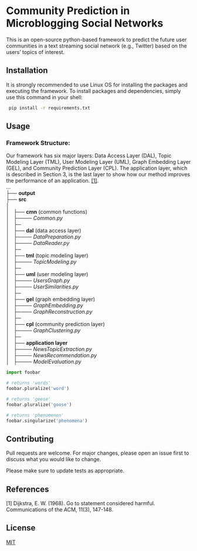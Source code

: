
# Community Prediction in Microblogging Social Networks

This is an open-source python-based framework to predict the future user communities in a text streaming social network (e.g., Twitter) based on the users’ topics of interest.

## Installation

It is strongly recommended to use Linux OS for installing the packages and executing the framework. To install packages and dependencies, simply use this command in your shell:

```bash
 pip install -r requirements.txt
```

## Usage

### Framework Structure:
Our framework has six major layers: Data Access Layer (DAL),
Topic Modeling Layer (TML), User Modeling Layer (UML), Graph
Embedding Layer (GEL), and Community Prediction Layer (CPL).
The application layer, which is described in Section 3, is the last
layer to show how our method improves the performance of an application. [[1]](#1).\
...\
├── **output**\
├── **src**\
│&nbsp;&nbsp;&nbsp;\
│&nbsp;&nbsp;&nbsp;├── **cmn** (common functions)\
│&nbsp;&nbsp;&nbsp;├──── *Common.py*\
│&nbsp;&nbsp;&nbsp;├─\
│&nbsp;&nbsp;&nbsp;├── **dal**  (data access layer)\
│&nbsp;&nbsp;&nbsp;├──── *DataPreparation.py*\
│&nbsp;&nbsp;&nbsp;├──── *DataReader.py*\
│&nbsp;&nbsp;&nbsp;├─\
│&nbsp;&nbsp;&nbsp;├── **tml**  (topic modeling layer)\
│&nbsp;&nbsp;&nbsp;├──── *TopicModeling.py*\
│&nbsp;&nbsp;&nbsp;├─\
│&nbsp;&nbsp;&nbsp;├── **uml** (user modeling layer)\
│&nbsp;&nbsp;&nbsp;├──── *UsersGraph.py*\
│&nbsp;&nbsp;&nbsp;├──── *UserSimilarities.py*\
│&nbsp;&nbsp;&nbsp;├─\
│&nbsp;&nbsp;&nbsp;├── **gel** (graph embedding layer)\
│&nbsp;&nbsp;&nbsp;├──── *GraphEmbedding.py*\
│&nbsp;&nbsp;&nbsp;├──── *GraphReconstruction.py*\
│&nbsp;&nbsp;&nbsp;├─\
│&nbsp;&nbsp;&nbsp;├── **cpl** (community prediction layer)\
│&nbsp;&nbsp;&nbsp;├──── *GraphClustering.py*\
│&nbsp;&nbsp;&nbsp;├─\
│&nbsp;&nbsp;&nbsp;├── **application layer**\
│&nbsp;&nbsp;&nbsp;├──── *NewsTopicExtraction.py*\
│&nbsp;&nbsp;&nbsp;├──── *NewsRecommendation.py*\
│&nbsp;&nbsp;&nbsp;├──── *ModelEvaluation.py*




```python
import foobar

# returns 'words'
foobar.pluralize('word')

# returns 'geese'
foobar.pluralize('goose')

# returns 'phenomenon'
foobar.singularize('phenomena')
```

## Contributing
Pull requests are welcome. For major changes, please open an issue first to discuss what you would like to change.

Please make sure to update tests as appropriate.


## References
[1] Dijkstra, E. W. (1968). 
Go to statement considered harmful. 
Communications of the ACM, 11(3), 147-148.

## License
[MIT](https://choosealicense.com/licenses/mit/)